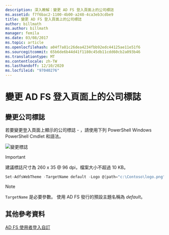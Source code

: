 ```yaml
---
description: 深入瞭解：變更 AD FS 登入頁面上的公司標誌
ms.assetid: f7f6bac2-1100-4b00-a248-4ca3eb3cdbe9
title: 變更 AD FS 登入頁面上的公司標誌
author: billmath
ms.author: billmath
manager: femila
ms.date: 03/08/2017
ms.topic: article
ms.openlocfilehash: a04f7a81c26dea4234fbb92edc44125ae11e51f6
ms.sourcegitcommit: 65b6de6b44d41f1180c45db11cdd60cb2a093b46
ms.translationtype: MT
ms.contentlocale: zh-TW
ms.lasthandoff: 12/10/2020
ms.locfileid: "97040276"
---
```

# <a name="changing-the-company-logo-on-the-ad-fs-sign-in-page"></a>變更 AD FS 登入頁面上的公司標誌

## <a name="change-company-logo"></a>變更公司標誌

若要變更登入頁面上顯示的公司標誌 \- ，請使用下列 PowerShell Windows PowerShell Cmdlet 和語法。

![變更標誌](media/AD-FS-user-sign-in-customization/ADFS_Blue_Custom2.png)

> [!IMPORTANT]
> 建議標誌尺寸為 260 x 35 @ 96 dpi，檔案大小不超過 10 KB。

```powershell
Set-AdfsWebTheme -TargetName default -Logo @{path="c:\Contoso\logo.png"}
```

> [!NOTE]
> `TargetName` 是必要參數。 使用 AD FS 發行的預設主題名稱為 *default*。

## <a name="additional-references"></a>其他參考資料

[AD FS 使用者登入自訂](AD-FS-user-sign-in-customization.md)
